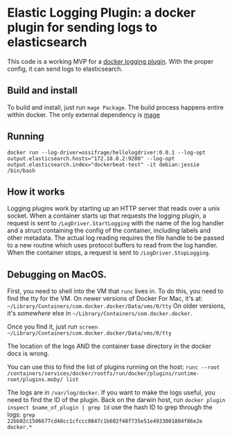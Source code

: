 # Elastic Logging Plugin: a docker plugin for sending logs to elasticsearch


This code is a working MVP for a [docker logging plugin](https://docs.docker.com/engine/extend/plugins_logging/). With the proper config, it can send logs to elasticsearch.
## Build and install

To build and install, just run `mage Package`. The build process happens entire within docker. The only external dependency is [mage](https://github.com/magefile/mage#installation)


## Running

`docker run --log-driver=ossifrage/hellologdriver:0.0.1 --log-opt output.elasticsearch.hosts="172.18.0.2:9200" --log-opt output.elasticsearch.index="dockerbeat-test" -it debian:jessie /bin/bash`


## How it works

Logging plugins work by starting up an HTTP server that reads over a unix socket. When a container starts up that requests the logging plugin, a request is sent to `/LogDriver.StartLogging` with the name of the log handler and a struct containing the config of the container, including labels and other metadata. The actual log reading requires the file handle to be passed to a new routine which uses protocol buffers to read from the log handler. When the container stops, a request is sent to `/LogDriver.StopLogging`.



## Debugging on MacOS.

First, you need to shell into the VM that `runc` lives in. To do this, you need to find the tty for the VM. On newer versions of Docker For Mac, it's at: `~/Library/Containers/com.docker.docker/Data/vms/0/tty` On older versions, it's _somewhere_ else in `~/Library/Containers/com.docker.docker`. 


Once you find it, just run `screen ~/Library/Containers/com.docker.docker/Data/vms/0/tty`


The location of the logs AND the container base directory in the docker docs is wrong.


You can use this to find the list of plugins running on the host: `runc --root /containers/services/docker/rootfs/run/docker/plugins/runtime-root/plugins.moby/ list`

The logs are in `/var/log/docker`. If you want to make the logs useful, you need to find the ID of the plugin. Back on the darwin host, run `docker plugin inspect $name_of_plugin | grep Id` use the hash ID to grep through the logs: `grep 22bb02c1506677cd48cc1cfccc0847c1b602f48f735e51e4933001804f86e2e docker.*`
